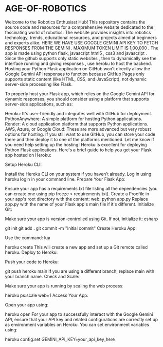 # AGE-OF-ROBOTICS
Welcome to the Robotics Enthusiast Hub! This repository contains the source code and resources for a comprehensive website dedicated to the fascinating world of robotics. The website provides insights into robotics technology, trends, educational resources, and projects aimed at beginners and experts alike.
HERE WE HAVE USE GOOGLE GEMINI API KEY TO FETCH RESPONSES FROM THE GEMINI .
MAXIMUM TOKEN LIMIT IS 1,00,000 .
The app is made using python flask, javascript html5 , css3 and javascript .
Since the github supports only static websites , then to dynamically see the interface running and giving responses , use heroku to host the backend.
Hosting your Python Flask application on GitHub won't directly allow the Google Gemini API responses to function because GitHub Pages only supports static content (like HTML, CSS, and JavaScript), not dynamic server-side processing like Flask.

To properly host your Flask app, which relies on the Google Gemini API for dynamic responses, you should consider using a platform that supports server-side applications, such as:

Heroku: It's user-friendly and integrates well with GitHub for deployment.
PythonAnywhere: A simple platform for hosting Python applications.
Render: A cloud application platform that supports Python applications.
AWS, Azure, or Google Cloud: These are more advanced but very robust options for hosting.
If you still want to use GitHub, you can store your code there and then deploy it to one of the platforms mentioned. Let me know if you need help setting up the hosting!
Heroku is excellent for deploying Python Flask applications. Here's a brief guide to help you get your Flask app hosted on Heroku:

Setup Heroku CLI:

Install the Heroku CLI on your system if you haven't already.
Log in using heroku login in your command line.
Prepare Your Flask App:

Ensure your app has a requirements.txt file listing all the dependencies (you can create one using pip freeze > requirements.txt).
Create a Procfile in your app's root directory with the content:
web: python app.py
Replace app.py with the name of your Flask app's main file if it's different.
Initialize Git:

Make sure your app is version-controlled using Git. If not, initialize it:
csharp

git init
git add .
git commit -m "Initial commit"
Create Heroku App:

Use the command:
lua


heroku create
This will create a new app and set up a Git remote called heroku.
Deploy to Heroku:

Push your code to Heroku:


git push heroku main
If you are using a different branch, replace main with your branch name.
Check and Scale:

Make sure your app is running by scaling the web process:

heroku ps:scale web=1
Access Your App:

Open your app using:

heroku open
For your app to successfully interact with the Google Gemini API, ensure that your API key and related configurations are correctly set up as environment variables on Heroku. You can set environment variables using:


heroku config:set GEMINI_API_KEY=your_api_key_here
